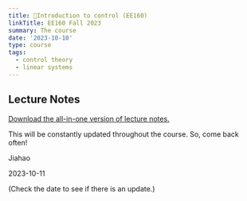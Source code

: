 ```yaml
---
title: 💨Introduction to control (EE160)
linkTitle: EE160 Fall 2023
summary: The course
date: '2023-10-10'
type: course
tags:
  - control theory
  - linear systems
---
```


<!-- {{< toc hide_on="xl" >}} -->


## Lecture Notes

[Download the all-in-one version of lecture notes.](2023ee160.pdf)

This will be constantly updated throughout the course. So, come back often!

Jiahao

2023-10-11

(Check the date to see if there is an update.)
